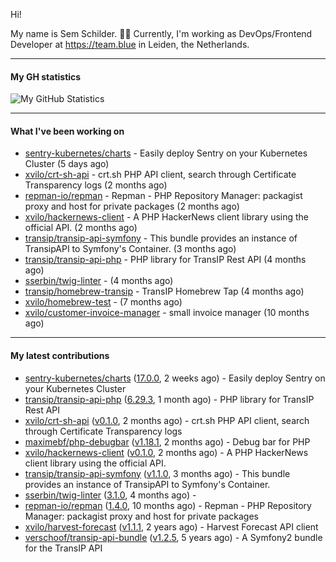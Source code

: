 Hi!

My name is Sem Schilder. 👋🏻 Currently, I'm working as DevOps/Frontend Developer at https://team.blue in Leiden, the Netherlands.

---

#### My GH statistics

![My GitHub Statistics](https://github-readme-stats.vercel.app/api?username=xvilo&show_icons=true&count_private=true&hide_title=true)

---

#### What I've been working on

- [sentry-kubernetes/charts](https://github.com/sentry-kubernetes/charts) - Easily deploy Sentry on your Kubernetes Cluster (5 days ago)
- [xvilo/crt-sh-api](https://github.com/xvilo/crt-sh-api) - crt.sh PHP API client, search through Certificate Transparency logs (2 months ago)
- [repman-io/repman](https://github.com/repman-io/repman) - Repman - PHP Repository Manager: packagist proxy and host for private packages  (2 months ago)
- [xvilo/hackernews-client](https://github.com/xvilo/hackernews-client) - A PHP HackerNews client library using the official API. (2 months ago)
- [transip/transip-api-symfony](https://github.com/transip/transip-api-symfony) - This bundle provides an instance of TransipAPI to Symfony&#39;s Container. (3 months ago)
- [transip/transip-api-php](https://github.com/transip/transip-api-php) - PHP library for TransIP Rest API (4 months ago)
- [sserbin/twig-linter](https://github.com/sserbin/twig-linter) -  (4 months ago)
- [transip/homebrew-transip](https://github.com/transip/homebrew-transip) - TransIP Homebrew Tap (4 months ago)
- [xvilo/homebrew-test](https://github.com/xvilo/homebrew-test) -  (7 months ago)
- [xvilo/customer-invoice-manager](https://github.com/xvilo/customer-invoice-manager) - small invoice manager (10 months ago)

---

#### My latest contributions

- [sentry-kubernetes/charts](https://github.com/sentry-kubernetes/charts) ([17.0.0](https://github.com/sentry-kubernetes/charts/releases/tag/17.0.0), 2 weeks ago) - Easily deploy Sentry on your Kubernetes Cluster
- [transip/transip-api-php](https://github.com/transip/transip-api-php) ([6.29.3](https://github.com/transip/transip-api-php/releases/tag/6.29.3), 1 month ago) - PHP library for TransIP Rest API
- [xvilo/crt-sh-api](https://github.com/xvilo/crt-sh-api) ([v0.1.0](https://github.com/xvilo/crt-sh-api/releases/tag/v0.1.0), 2 months ago) - crt.sh PHP API client, search through Certificate Transparency logs
- [maximebf/php-debugbar](https://github.com/maximebf/php-debugbar) ([v1.18.1](https://github.com/maximebf/php-debugbar/releases/tag/v1.18.1), 2 months ago) - Debug bar for PHP
- [xvilo/hackernews-client](https://github.com/xvilo/hackernews-client) ([v0.1.0](https://github.com/xvilo/hackernews-client/releases/tag/v0.1.0), 2 months ago) - A PHP HackerNews client library using the official API.
- [transip/transip-api-symfony](https://github.com/transip/transip-api-symfony) ([v1.1.0](https://github.com/transip/transip-api-symfony/releases/tag/v1.1.0), 3 months ago) - This bundle provides an instance of TransipAPI to Symfony&#39;s Container.
- [sserbin/twig-linter](https://github.com/sserbin/twig-linter) ([3.1.0](https://github.com/sserbin/twig-linter/releases/tag/3.1.0), 4 months ago) - 
- [repman-io/repman](https://github.com/repman-io/repman) ([1.4.0](https://github.com/repman-io/repman/releases/tag/1.4.0), 10 months ago) - Repman - PHP Repository Manager: packagist proxy and host for private packages 
- [xvilo/harvest-forecast](https://github.com/xvilo/harvest-forecast) ([v1.1.1](https://github.com/xvilo/harvest-forecast/releases/tag/v1.1.1), 2 years ago) - Harvest Forecast API client
- [verschoof/transip-api-bundle](https://github.com/verschoof/transip-api-bundle) ([v1.2.5](https://github.com/verschoof/transip-api-bundle/releases/tag/v1.2.5), 5 years ago) - A Symfony2 bundle for the TransIP API
